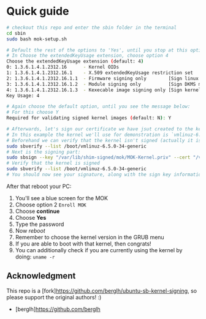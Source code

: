 # Quick guide

```bash
# checkout this repo and enter the sbin folder in the terminal
cd sbin
sudo bash mok-setup.sh

# Default the rest of the options to 'Yes', until you stop at this option
# In Choose the extendedKeyUsage extension, choose option 4
Choose the extendedKeyUsage extension (default: 4)
0: 1.3.6.1.4.1.2312.16      - Kernel OIDs
1: 1.3.6.1.4.1.2312.16.1    - X.509 extendedKeyUsage restriction set
2: 1.3.6.1.4.1.2312.16.1.1  - Firmware signing only        [Sign linux firmware]
3: 1.3.6.1.4.1.2312.16.1.2  - Module signing only          [Sign DKMS modules i.e. graphics drivers]
4: 1.3.6.1.4.1.2312.16.1.3  - Kexecable image signing only [Sign kernels]
Key Usage: 4

# Again choose the default option, until you see the message below:
# For this choose Y
Required for validating signed kernel images (default: N): Y

# Afterwards, let's sign our certificate we have jsut created to the kernel we want to use.
# In this example the kernel we'll use for demonstration is `vmlinuz-6.5.0-34-generic`. Please change it to your specific kernel version.
# Beforehand we can verify that the kernel isn't signed (actually it is by Canonical, but still we need to manually sign it with our own cert)
sudo sbverify --list /boot/vmlinuz-6.5.0-34-generic
# Next is the signing part:
sudo sbsign --key "/var/lib/shim-signed/mok/MOK-Kernel.priv" --cert "/var/lib/shim-signed/mok/MOK-Kernel.pem" --output "/boot/vmlinuz-6.5.0-34-generic" "/boot/vmlinuz-6.5.0-34-generic"
# Verify that the kernel is signed
sudo sbverify --list /boot/vmlinuz-6.5.0-34-generic
# You should now see your signature, along with the sign key information, that you provided earlier, for example (ST,L,C)
```

After that reboot your PC:

1. You'll see a blue screen for the MOK
2. Choose option 2 `Enroll MOK`
3. Choose **continue**
4. Choose **Yes**
5. Type the password
6. Now *reboot*
7. Remember to choose the kernel version in the GRUB menu
8. If you are able to boot with that kernel, then congrats!
9. You can additionally check if you are currently using the kernel by doing: `uname -r`

## Acknowledgment

This repo is a [fork]<https://github.com/berglh/ubuntu-sb-kernel-signing>, so please support the original authors! :)

- [berglh]<https://github.com/berglh>
